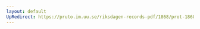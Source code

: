 ```yaml
---
layout: default
UpRedirect: https://pruto.im.uu.se/riksdagen-records-pdf/1868/prot-1868--fk--425.pdf
---
```

